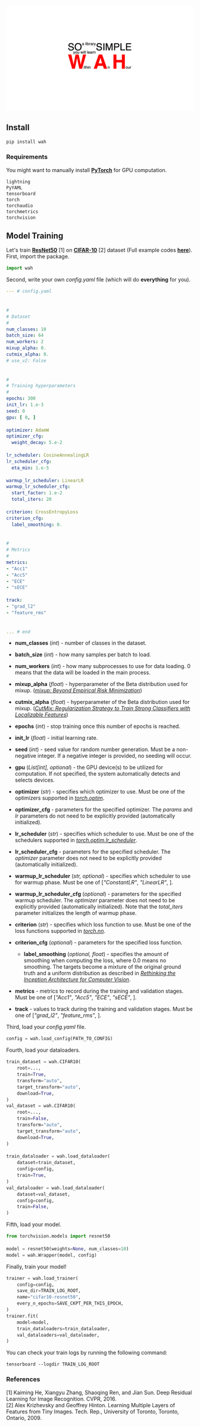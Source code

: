 ![logo](https://github.com/yupeeee/WAH/blob/main/WAH.png?raw=true)

## Install

```commandline
pip install wah
```

### Requirements

You might want to manually install [**PyTorch**](https://pytorch.org/get-started/locally/)
for GPU computation.

```text
lightning
PyYAML
tensorboard
torch
torchaudio
torchmetrics
torchvision
```

## Model Training

Let's train [**ResNet50**](https://arxiv.org/abs/1512.03385) [1]
on [**CIFAR-10**](https://www.cs.toronto.edu/~kriz/cifar.html) [2] dataset
(Full example codes
[**here**](https://github.com/yupeeee/WAH/tree/main/examples/cifar10)).\
First, import the package.

```python
import wah
```

Second, write your own *config.yaml* file (which will do **everything** for you).

```yaml
--- # config.yaml


#
# Dataset
#
num_classes: 10
batch_size: 64
num_workers: 2
mixup_alpha: 0.
cutmix_alpha: 0.
# use_v2: False


#
# Training hyperparameters
#
epochs: 300
init_lr: 1.e-3
seed: 0
gpu: [ 0, ]

optimizer: AdamW
optimizer_cfg:
  weight_decay: 5.e-2

lr_scheduler: CosineAnnealingLR
lr_scheduler_cfg:
  eta_min: 1.e-5

warmup_lr_scheduler: LinearLR
warmup_lr_scheduler_cfg:
  start_factor: 1.e-2
  total_iters: 20

criterion: CrossEntropyLoss
criterion_cfg:
  label_smoothing: 0.


#
# Metrics
#
metrics:
- "Acc1"
- "Acc5"
- "ECE"
- "sECE"

track:
- "grad_l2"
- "feature_rms"


... # end
```

- **num_classes** (*int*) -
  number of classes in the dataset.

- **batch_size** (*int*) -
  how many samples per batch to load.

- **num_workers** (*int*) -
  how many subprocesses to use for data loading.
  0 means that the data will be loaded in the main process.

- **mixup_alpha** (*float*) -
  hyperparameter of the Beta distribution used for mixup.
  ([*mixup: Beyond Empirical Risk Minimization*](https://arxiv.org/abs/1710.09412))

- **cutmix_alpha** (*float*) -
  hyperparameter of the Beta distribution used for mixup.
  ([*CutMix: Regularization Strategy to Train Strong Classifiers with Localizable Features*](https://arxiv.org/abs/1905.04899))

- **epochs** (*int*) -
  stop training once this number of epochs is reached.

- **init_lr** (*float*) -
  initial learning rate.

- **seed** (*int*) -
  seed value for random number generation.
  Must be a non-negative integer.
  If a negative integer is provided, no seeding will occur.

- **gpu** (*List[int], optional*) -
  the GPU device(s) to be utilized for computation.
  If not specified, the system automatically detects and selects devices.

- **optimizer** (*str*) -
  specifies which optimizer to use.
  Must be one of the optimizers supported in
  [*torch.optim*](https://pytorch.org/docs/stable/optim.html#algorithms).

- **optimizer_cfg** -
  parameters for the specified optimizer.
  The *params* and *lr* parameters do not need to be explicitly provided (automatically initialized).

- **lr_scheduler** (*str*) -
  specifies which scheduler to use.
  Must be one of the schedulers supported in
  [*torch.optim.lr_scheduler*](https://pytorch.org/docs/stable/optim.html#how-to-adjust-learning-rate).

- **lr_scheduler_cfg** -
  parameters for the specified scheduler.
  The *optimizer* parameter does not need to be explicitly provided (automatically initialized).

- **warmup_lr_scheduler** (*str, optional*) -
  specifies which scheduler to use for warmup phase.
  Must be one of [*"ConstantLR"*, *"LinearLR"*, ].

- **warmup_lr_scheduler_cfg** (*optional*) -
  parameters for the specified warmup scheduler.
  The *optimizer* parameter does not need to be explicitly provided (automatically initialized).
  Note that the *total_iters* parameter initializes the length of warmup phase.

- **criterion** (*str*) -
  specifies which loss function to use.
  Must be one of the loss functions supported in
  [*torch.nn*](https://pytorch.org/docs/stable/nn.html#loss-functions).

- **criterion_cfg** (*optional*) -
  parameters for the specified loss function.

  - **label_smoothing** (*optional, float*) -
     specifies the amount of smoothing when computing the loss, where 0.0 means no smoothing.
     The targets become a mixture of the original ground truth and a uniform distribution
     as described in [*Rethinking the Inception Architecture for Computer Vision*](https://arxiv.org/abs/1512.00567).

- **metrics** -
  metrics to record during the training and validation stages.
  Must be one of [*"Acc1"*, *"Acc5"*, *"ECE"*, *"sECE"*, ].

- **track** -
  values to track during the training and validation stages.
  Must be one of [*"grad_l2"*, *"feature_rms"*, ].

Third, load your *config.yaml* file.

```python
config = wah.load_config(PATH_TO_CONFIG)
```

Fourth, load your dataloaders.

```python
train_dataset = wah.CIFAR10(
    root=...,
    train=True,
    transform="auto",
    target_transform="auto",
    download=True,
)
val_dataset = wah.CIFAR10(
    root=...,
    train=False,
    transform="auto",
    target_transform="auto",
    download=True,
)

train_dataloader = wah.load_dataloader(
    dataset=train_dataset,
    config=config,
    train=True,
)
val_dataloader = wah.load_dataloader(
    dataset=val_dataset,
    config=config,
    train=False,
)
```

Fifth, load your model.

```python
from torchvision.models import resnet50

model = resnet50(weights=None, num_classes=10)
model = wah.Wrapper(model, config)
```

Finally, train your model!

```python
trainer = wah.load_trainer(
    config=config,
    save_dir=TRAIN_LOG_ROOT,
    name="cifar10-resnet50",
    every_n_epochs=SAVE_CKPT_PER_THIS_EPOCH,
)
trainer.fit(
    model=model,
    train_dataloaders=train_dataloader,
    val_dataloaders=val_dataloader,
)
```

You can check your train logs by running the following command:

```commandline
tensorboard --logdir TRAIN_LOG_ROOT
```

### References

[1] Kaiming He, Xiangyu Zhang, Shaoqing Ren, and Jian Sun. Deep Residual Learning for Image Recognition. CVPR, 2016.\
[2] Alex Krizhevsky and Geoffrey Hinton. Learning Multiple Layers of Features from Tiny Images. Tech. Rep., University
of Toronto, Toronto, Ontario, 2009.
